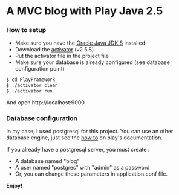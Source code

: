 # A MVC blog with Play Java 2.5

### How to setup

  - Make sure you have the [Oracle Java JDK 8](http://www.oracle.com/technetwork/java/javase/downloads/jdk8-downloads-2133151.html) installed
  - Download the [activator](https://playframework.com/download) (v2.5.8)
  - Put the activator file in the project file
  - Make sure your database is already configured (see database configuration point)

```sh
$ cd PlayFramework
$ ./activator clean
$ ./activator run
```

And open http://localhost:9000

### Database configuration

In my case, I used postgresql for this project. You can use an other database engine, just see the [how to](https://www.playframework.com/documentation/2.5.x/JavaDatabase) on play's documentation.

If you already have a postgresql server, you must create :

- A database named "blog"
- A user named "postgres" with "admin" as a password
- Or, you can change these parameters in application.conf file.

**Enjoy!**
